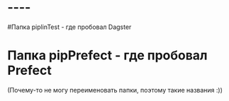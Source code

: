 # ----

#Папка piplinTest - где пробовал Dagster

# Папка pipPrefect - где пробовал Prefect

(Почему-то не могу переименовать папки, поэтому такие названия :))
